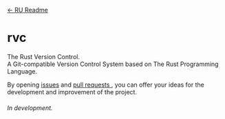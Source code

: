 [<- RU Readme](./RU_README.md)

# rvc 
The Rust Version Control. \
A Git-compatible Version Control System based on The Rust Programming Language.

By opening [issues](https://github.com/DarkJoij/rvc/issues) and [pull requests ](https://github.com/DarkJoij/rvc/pulls), you can offer your ideas for the development and improvement of the project.

###### In development.
